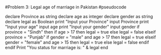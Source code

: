 #Problem 3: Legal age of marriage in Pakistan
#pseudocode  

declare Province as string 
declare age as integer
declare gender as string
declare legal as Boolean
print "Input your Province"
input Province 
print "Input your age"
input age
print "Input your gender"
input gender
   if province = "Sindh" then
      if age > 17 then 
         legal = true 
         else 
         legal = false
   elseif province = "Punjab" 
      if gender = "male" and age > 17 then
         legal = true 
         elseif gender = "female" and age > 15 then 
         legal = true
      else 
         legal = false
      endif 
   endif 
Print "You status for marriage is: " & legal
end

